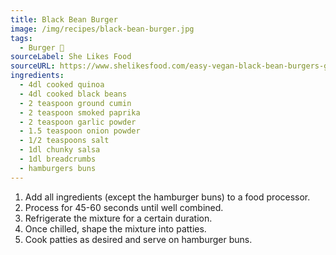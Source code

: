 ```yaml
---
title: Black Bean Burger
image: /img/recipes/black-bean-burger.jpg
tags:
  - Burger 🍔
sourceLabel: She Likes Food
sourceURL: https://www.shelikesfood.com/easy-vegan-black-bean-burgers-giveaway/
ingredients:
  - 4dl cooked quinoa
  - 4dl cooked black beans
  - 2 teaspoon ground cumin
  - 2 teaspoon smoked paprika
  - 2 teaspoon garlic powder
  - 1.5 teaspoon onion powder
  - 1/2 teaspoons salt
  - 1dl chunky salsa
  - 1dl breadcrumbs
  - hamburgers buns
---
```


1. Add all ingredients (except the hamburger buns) to a food processor.
2. Process for 45-60 seconds until well combined.
3. Refrigerate the mixture for a certain duration.
4. Once chilled, shape the mixture into patties.
5. Cook patties as desired and serve on hamburger buns.
